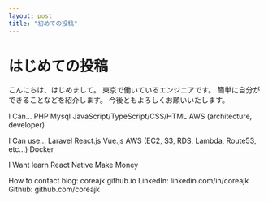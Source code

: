 ```yaml
---
layout: post
title: "初めての投稿"
---
```


# はじめての投稿

こんにちは、はじめまして。
東京で働いているエンジニアです。
簡単に自分ができることなどを紹介します。
今後ともよろしくお願いいたします。

I Can...
PHP
Mysql
JavaScript/TypeScript/CSS/HTML 
AWS (architecture, developer)

I Can use...
Laravel
React.js
Vue.js
AWS (EC2, S3, RDS, Lambda, Route53, etc...)
Docker

I Want learn
React Native
Make Money

How to contact
blog: coreajk.github.io
LinkedIn: linkedin.com/in/coreajk
Github: github.com/coreajk